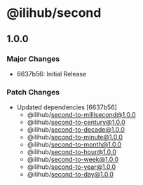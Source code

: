 # @ilihub/second

## 1.0.0

### Major Changes

- 6637b56: Initial Release

### Patch Changes

- Updated dependencies [6637b56]
  - @ilihub/second-to-millisecond@1.0.0
  - @ilihub/second-to-century@1.0.0
  - @ilihub/second-to-decade@1.0.0
  - @ilihub/second-to-minute@1.0.0
  - @ilihub/second-to-month@1.0.0
  - @ilihub/second-to-hour@1.0.0
  - @ilihub/second-to-week@1.0.0
  - @ilihub/second-to-year@1.0.0
  - @ilihub/second-to-day@1.0.0

